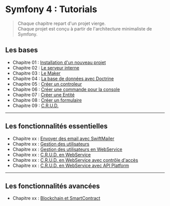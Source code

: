# Symfony 4 : Tutorials

> Chaque chapitre repart d'un projet vierge.  
> Chaque projet est conçu à partir de l'architecture minimaliste de Symfony.

## Les bases

- Chapitre 01 : [Installation d'un nouveau projet](https://github.com/OSW3-Campus/Symfony4-tutorials/tree/chapter-01)
- Chapitre 02 : [Le serveur interne](https://github.com/OSW3-Campus/Symfony4-tutorials/tree/chapter-02)
- Chapitre 03 : [Le Maker](https://github.com/OSW3-Campus/Symfony4-tutorials/tree/chapter-03)
- Chapitre 04 : [La base de données avec Doctrine](https://github.com/OSW3-Campus/Symfony4-tutorials/tree/chapter-04)
- Chapitre 05 : [Créer un controleur](https://github.com/OSW3-Campus/Symfony4-tutorials/tree/chapter-05)
- Chapitre 06 : [Créer une commande pour la console](https://github.com/OSW3-Campus/Symfony4-tutorials/tree/chapter-06)
- Chapitre 07 : [Créer une Entité](https://github.com/OSW3-Campus/Symfony4-tutorials/tree/chapter-07)
- Chapitre 08 : [Créer un formulaire](https://github.com/OSW3-Campus/Symfony4-tutorials/tree/chapter-08)
- Chapitre 09 : [C.R.U.D.](https://github.com/OSW3-Campus/Symfony4-tutorials/tree/chapter-09)


---

## Les fonctionnalités essentielles

- Chapitre xx : [Envoyer des email avec SwiftMailer](https://github.com/OSW3-Campus/Symfony4-tutorials/tree/swiftmailer)
- Chapitre xx : [Gestion des utilisateurs](https://github.com/OSW3-Campus/Symfony4-tutorials/tree/user)
- Chapitre xx : [Gestion des utilisateurs en WebService](https://github.com/OSW3-Campus/Symfony4-tutorials/tree/user-webservice)
- Chapitre xx : [C.R.U.D. en WebService](https://github.com/OSW3-Campus/Symfony4-tutorials/tree/crud-webservice)
- Chapitre xx : [C.R.U.D. en WebService avec contrôle d'accès](https://github.com/OSW3-Campus/Symfony4-tutorials/tree/crub-webservice-access-control)
- Chapitre xx : [C.R.U.D. en WebService avec API Platform](https://github.com/OSW3-Campus/Symfony4-tutorials/tree/api-platform)


---

## Les fonctionnalités avancées

<!-- https://blog.webnet.fr/interaction-blockchain-privee-php-symfony-web3/ -->
- Chapitre xx : [Blockchain et SmartContract](https://github.com/OSW3-Campus/Symfony4-tutorials/tree/blockchain)